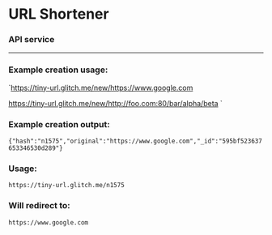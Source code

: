 # URL Shortener

### API service

---

### Example creation usage:

`https://tiny-url.glitch.me/new/https://www.google.com

https://tiny-url.glitch.me/new/http://foo.com:80/bar/alpha/beta `


### Example creation output:

```{"hash":"n1575","original":"https://www.google.com","_id":"595bf523637653346530d289"} ```


### Usage:

`https://tiny-url.glitch.me/n1575 `


### Will redirect to:

`https://www.google.com`

